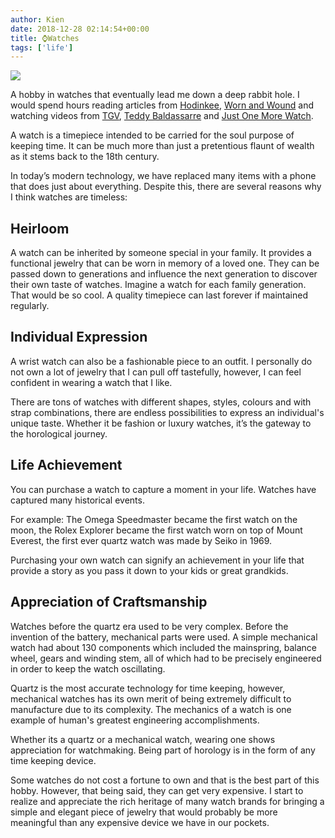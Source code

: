 ```yaml
---
author: Kien
date: 2018-12-28 02:14:54+00:00
title: ⌚Watches
tags: ['life']
---
```


![](https://images.unsplash.com/photo-1527001929378-edd8dea61a06?ixlib=rb-1.2.1&ixid=eyJhcHBfaWQiOjEyMDd9&auto=format&fit=crop&w=1950&q=80)

A hobby in watches that eventually lead me down a deep rabbit hole. I would spend hours reading articles from [Hodinkee](https://www.hodinkee.com/), [Worn and Wound](https://wornandwound.com/) and watching videos from [TGV](https://www.youtube.com/watch?v=gNAz3zpFphQ&list=PLZW36VbJh66dsfiWn0zDzBBuKDSZpMcjK), [Teddy Baldassarre](https://youtu.be/ERVwwPSbpZo) and [Just One More Watch](https://www.youtube.com/watch?v=BhL-m3mgdIQ).

A watch is a timepiece intended to be carried for the soul purpose of keeping time. It can be much more than just a pretentious flaunt of wealth as it stems back to the 18th century.

In today’s modern technology, we have replaced many items with a phone that does just about everything. Despite this, there are several reasons why I think watches are timeless:

<h2 className="text-center">Heirloom</h2>

A watch can be inherited by someone special in your family. It provides a functional jewelry that can be worn in memory of a loved one. They can be passed down to generations and influence the next generation to discover their own taste of watches. Imagine a watch for each family generation. That would be so cool. A quality timepiece can last forever if maintained regularly.

<h2 className="text-center">Individual Expression</h2>

A wrist watch can also be a fashionable piece to an outfit. I personally do not own a lot of jewelry that I can pull off tastefully, however, I can feel confident in wearing a watch that I like.

There are tons of watches with different shapes, styles, colours and with strap combinations, there are endless possibilities to express an individual's unique taste. Whether it be fashion or luxury watches, it’s the gateway to the horological journey.

<h2 className="text-center">Life Achievement</h2>

You can purchase a watch to capture a moment in your life. Watches have captured many historical events.

For example: The Omega Speedmaster became the first watch on the moon, the Rolex Explorer became the first watch worn on top of Mount Everest, the first ever quartz watch was made by Seiko in 1969.

Purchasing your own watch can signify an achievement in your life that provide a story as you pass it down to your kids or great grandkids.

<h2 className="text-center">Appreciation of Craftsmanship</h2>

Watches before the quartz era used to be very complex. Before the invention of the battery, mechanical parts were used. A simple mechanical watch had about 130 components which included the mainspring, balance wheel, gears and winding stem, all of which had to be precisely engineered in order to keep the watch oscillating.

Quartz is the most accurate technology for time keeping, however, mechanical watches has its own merit of being extremely difficult to manufacture due to its complexity. The mechanics of a watch is one example of human's greatest engineering accomplishments.

Whether its a quartz or a mechanical watch, wearing one shows appreciation for watchmaking. Being part of horology is in the form of any time keeping device.

Some watches do not cost a fortune to own and that is the best part of this hobby. However, that being said, they can get very expensive. I start to realize and appreciate the rich heritage of many watch brands for bringing a simple and elegant piece of jewelry that would probably be more meaningful than any expensive device we have in our pockets.

